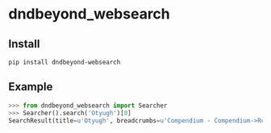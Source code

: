 dndbeyond_websearch
===================

Install
-------

`pip install dndbeyond-websearch`

Example
-------

```python
>>> from dndbeyond_websearch import Searcher
>>> Searcher().search('Otyugh')[0]
SearchResult(title=u'Otyugh', breadcrumbs=u'Compendium - Compendium->Rules->Monster Manual', snippets=[u'Otyugh\notyugh\nOtyugh\r\nLarge aberration, neutral\r\nArmor Class 14 (natural armor)\r\nHit Points 114 (12d10 + 48)\r\nSpeed 30 ft.\r\n\r\n\r\nSTR\r\n16(+3)\r\n\r\n\r\nDEX\r\n11(+0)\r\n\r\n\r\nCON\r\n19(+4)\r\n\r\n\r\nINT\r\n6(\u22122', u')\r\n\r\n\r\nWIS\r\n13(+1)\r\n\r\n\r\nCHA\r\n6(\u22122)\r\n\r\n\r\nSaving Throws Con +7\r\nSenses darkvision 120 ft., passive Perception 11\r\nLanguages Otyugh\r\nChallenge 5 (1,800 XP)\r\nLimited Telepathy. The otyugh can'])
```

